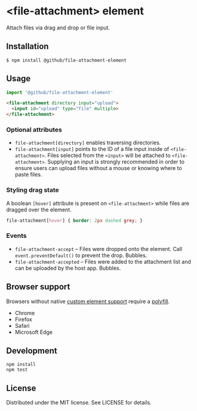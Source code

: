 # &lt;file-attachment&gt; element

Attach files via drag and drop or file input.

## Installation

```
$ npm install @github/file-attachment-element
```

## Usage

```js
import '@github/file-attachment-element'
```

```html
<file-attachment directory input="upload">
  <input id="upload" type="file" multiple>
</file-attachment>
```

### Optional attributes

- `file-attachment[directory]` enables traversing directories.
- `file-attachment[input]` points to the ID of a file input inside of `<file-attachment>`. Files selected from the `<input>` will be attached to `<file-attachment>`. Supplying an input is strongly recommended in order to ensure users can upload files without a mouse or knowing where to paste files.

### Styling drag state

A boolean `[hover]` attribute is present on `<file-attachment>` while files are dragged over the element.

```css
file-attachment[hover] { border: 2px dashed grey; }
```

### Events

- `file-attachment-accept` – Files were dropped onto the element. Call `event.preventDefault()` to prevent the drop. Bubbles.
- `file-attachment-accepted` – Files were added to the attachment list and can be uploaded by the host app. Bubbles.

## Browser support

Browsers without native [custom element support][support] require a [polyfill][].

- Chrome
- Firefox
- Safari
- Microsoft Edge

[support]: https://caniuse.com/#feat=custom-elementsv1
[polyfill]: https://github.com/webcomponents/custom-elements

## Development

```
npm install
npm test
```

## License

Distributed under the MIT license. See LICENSE for details.
